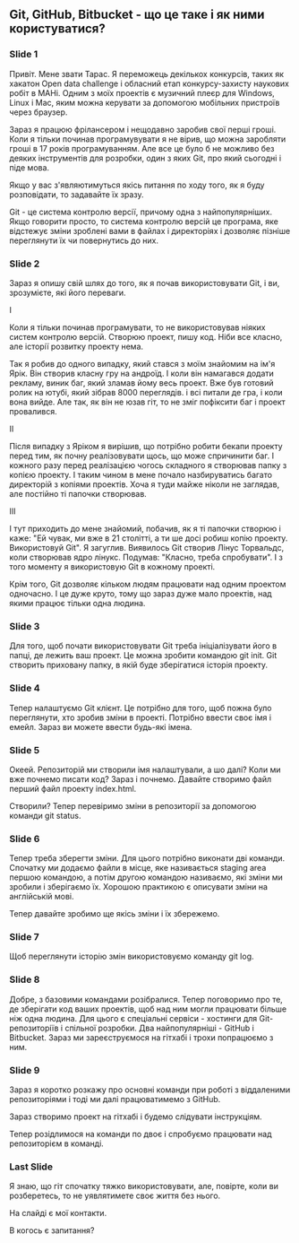 ## Git, GitHub, Bitbucket - що це таке і як ними користуватися?

### Slide 1
Привіт. Мене звати Тарас.
Я переможець декількох конкурсів, таких як хакатон Open data challenge і
обласний етап конкурсу-захисту наукових робіт в МАНі. Одним з моїх проектів є
музичний плеєр для Windows, Linux i Mac, яким можна керувати за допомогою
мобільних пристроїв через браузер.

Зараз я працюю фрілансером і нещодавно заробив свої перші гроші.
Коли я тільки починав програмувувати я не вірив, що можна заробляти гроші в 17
років програмуванням. Але все це було б не можливо без деяких інструментів для
розробки, один з яких Git, про який сьогодні і піде мова.

Якщо у вас з'являютимуться якісь питання по ходу того, як я буду розповідати, то
задавайте їх зразу.

Git - це система контролю версії, причому одна з найпопулярніших.
Якщо говорити просто, то система контролю версій це програма, яке відстежує
зміни зроблені вами в файлах і директоріях і дозволяє пізніше переглянути їх чи
повернутись до них.

### Slide 2

Зараз я опишу свій шлях до того, як я почав використовувати Git, і ви,
зрозумієте, які його переваги.

I

Коли я тільки починав програмувати, то не використовував ніяких систем контролю
версій. Створюю проект, пишу код. Ніби все класно, але історії розвитку проекту
нема.

Так я робив до одного випадку, який стався з моїм знайомим на ім'я Ярік.
Він створив класну гру на андроїд. І коли він намагався додати рекламу, виник баг, який зламав йому весь проект. Вже був готовий ролик на ютубі, який зібрав 8000 переглядів.
і всі питали де гра, і коли вона вийде. Але так, як він не юзав гіт, то не
зміг пофіксити баг і проект провалився.

II

Після випадку з Яріком я вирішив, що потрібно робити бекапи проекту перед тим,
як почну реалізовувати щось, що може спричинити баг. І кожного разу
перед реалізацією чогось складного я створював папку з копією проекту.
І таким чином в мене почало назбируватись багато директорій з копіями проектів.
Хоча я туди майже ніколи не заглядав, але постійно ті папочки створював.

III

І тут приходить до мене знайомий, побачив, як я ті папочки створюю і каже:
"Ей чувак, ми вже в 21 столітті, а ти ше досі робиш копію проекту. Використовуй
Git". Я загуглив. Виявилось Git створив Лінус Торвальдс, коли створював ядро лінукс. Подумав: "Класно, треба спробувати". І з того моменту я використовую
Git в кожному проекті.

Крім того, Git дозволяє кільком людям працювати над одним проектом одночасно.
І це дуже круто, тому що зараз дуже мало проектів, над якими працює тільки
одна людина.

### Slide 3

Для того, щоб почати використовувати Git треба ініціалізувати його в папці, де лежить ваш проект. Це можна зробити командою git init. Git створить приховану папку, в якій буде зберігатися історія проекту.

### Slide 4

Тепер налаштуємо Git клієнт. Це потрібно для того, щоб пожна було переглянути,
хто зробив зміни в проекті. Потрібно ввести своє імя і емейл. Зараз ви можете
ввести будь-які імена.

### Slide 5

Океей. Репозиторій ми створили імя налаштували, а шо далі? Коли ми вже почнемо писати код? Зараз і почнемо. Давайте створимо файл перший файл проекту index.html.
<!-- Я теж створюю -->

Створили? Тепер перевіримо зміни в репозиторії за допомогою команди git status.

### Slide 6

Тепер треба зберегти зміни. Для цього потрібно виконати дві команди.
Спочатку ми додаємо файли в місце, яке називається staging area першою
командою, а потім другою командою називаємо, які зміни ми зробили і зберігаємо
їх. Хорошою практикою є описувати зміни на англійській мові.

Тепер давайте зробимо ще якісь зміни і їх збережемо.

### Slide 7

Щоб переглянути історію змін використовуємо команду git log.

### Slide 8

Добре, з базовими командами розібралися.
Тепер поговоримо про те, де зберігати код ваших проектів, щоб над ним могли
працювати більше ніж одна людина. Для цього є спеціальні сервіси - хостинги для
Git-репозиторіїв і спільної розробки. Два найпопулярніші - GitHub i Bitbucket.
Зараз ми зареєструємося на гітхабі і трохи попрацюємо з ним.

### Slide 9

Зараз я коротко розкажу про основні команди при роботі з віддаленими репозиторіями і тоді ми далі працюватимемо з GitHub.

Зараз створимо проект на гітхабі і будемо слідувати інструкціям.

Тепер розідлимося на команди по двоє і спробуємо працювати над репозиторієм в
команді.

### Last Slide

Я знаю, що гіт спочатку тяжко використовувати, але, повірте, коли ви розберетесь, то не уявлятимете своє життя без нього.

На слайді є мої контакти.

В когось є запитання?

